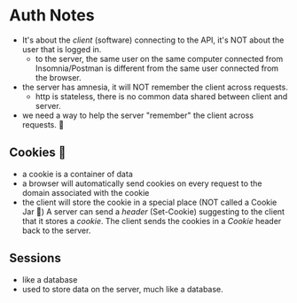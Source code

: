 # Auth Notes
- It's about the *client* (software) connecting to the API, it's NOT about the user that is logged in.
    - to the server, the same user on the same computer connected from Insomnia/Postman is different from the same user connected from the browser.
- the server has amnesia, it will NOT remember the client across requests.
    - http is stateless, there is no common data shared between client and server.
- we need a way to help the server "remember" the client across requests. 🍪
## Cookies 🍪
- a cookie is a container of data
- a browser will automatically send cookies on every request to the domain associated with the cookie
- the client will store the cookie in a special place (NOT called a Cookie Jar 🤣)
A server can send a _header_ (Set-Cookie) suggesting to the client that it stores a _cookie_.
The client sends the cookies in a _Cookie_ header back to the server.
## Sessions
- like a database
- used to store data on the server, much like a database.

